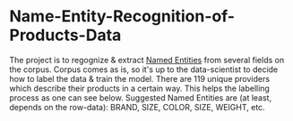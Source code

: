 # Name-Entity-Recognition-of-Products-Data

The project is to regognize & extract [Named Entities](https://en.wikipedia.org/wiki/Named-entity_recognition) from several fields on the corpus. Corpus comes as is, so it's up to the data-scientist to decide how to label the data & train the model. There are 119 unique providers which describe their products in a certain way. This helps the labelling process as one can see below. Suggested Named Entities are (at least, depends on the row-data): BRAND, SIZE, COLOR, SIZE, WEIGHT, etc.
